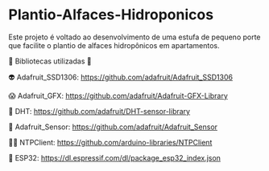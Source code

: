# Plantio-Alfaces-Hidroponicos
Este projeto é voltado ao desenvolvimento de uma estufa de pequeno porte que facilite o plantio de alfaces hidropônicos em apartamentos.

🤠 Bibliotecas utilizadas 🤠 

👽 Adafruit_SSD1306: https://github.com/adafruit/Adafruit_SSD1306

😱 Adafruit_GFX: https://github.com/adafruit/Adafruit-GFX-Library

🥵 DHT: https://github.com/adafruit/DHT-sensor-library

🍍 Adafruit_Sensor: https://github.com/adafruit/Adafruit_Sensor

👩‍💻 NTPClient: https://github.com/arduino-libraries/NTPClient 


🦾 ESP32: https://dl.espressif.com/dl/package_esp32_index.json 
